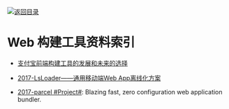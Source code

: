 [![返回目录](https://parg.co/UGo)](https://parg.co/b4z) 

# Web 构建工具资料索引

- [支付宝前端构建工具的发展和未来的选择](https://github.com/pigcan/blog/issues/4) 

- [2017-LsLoader——通用移动端Web App离线化方案](https://tech.meituan.com/LsLoader.html)

- [2017-parcel #Project#](https://github.com/parcel-bundler/parcel): Blazing fast, zero configuration web application bundler.
